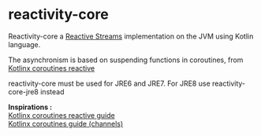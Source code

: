 # reactivity-core

Reactivity-core a [Reactive Streams](http://www.reactive-streams.org/) implementation on the JVM using Kotlin language.

The asynchronism is based on suspending functions in coroutines, from [Kotlinx coroutines reactive](https://github.com/Kotlin/kotlinx.coroutines/tree/master/reactive/kotlinx-coroutines-reactive)

reactivity-core must be used for JRE6 and JRE7. For JRE8 use reactivity-core-jre8 instead

**Inspirations :**<br />
[Kotlinx coroutines reactive guide](https://github.com/Kotlin/kotlinx.coroutines/blob/master/reactive/coroutines-guide-reactive.md)<br />
[Kotlinx coroutines guide (channels)](https://github.com/Kotlin/kotlinx.coroutines/blob/master/coroutines-guide.md#channel-basics)